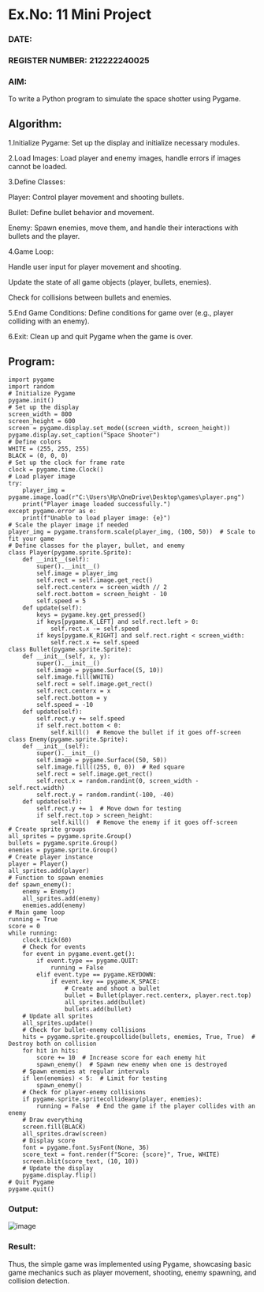 # Ex.No: 11  Mini Project 
### DATE: 
### REGISTER NUMBER: 212222240025
### AIM:
To write a Python program to simulate the space shotter using Pygame.

## Algorithm:

1.Initialize Pygame: Set up the display and initialize necessary modules.

2.Load Images: Load player and enemy images, handle errors if images cannot be loaded.

3.Define Classes:

Player: Control player movement and shooting bullets.

Bullet: Define bullet behavior and movement.

Enemy: Spawn enemies, move them, and handle their interactions with bullets and the player.

4.Game Loop:

Handle user input for player movement and shooting.

Update the state of all game objects (player, bullets, enemies).

Check for collisions between bullets and enemies.

5.End Game Conditions: Define conditions for game over (e.g., player colliding with an enemy).

6.Exit: Clean up and quit Pygame when the game is over.

## Program:
```
import pygame
import random
# Initialize Pygame
pygame.init()
# Set up the display
screen_width = 800
screen_height = 600
screen = pygame.display.set_mode((screen_width, screen_height))
pygame.display.set_caption("Space Shooter")
# Define colors
WHITE = (255, 255, 255)
BLACK = (0, 0, 0)
# Set up the clock for frame rate
clock = pygame.time.Clock()
# Load player image
try:
    player_img = pygame.image.load(r"C:\Users\Hp\OneDrive\Desktop\games\player.png")
    print("Player image loaded successfully.")
except pygame.error as e:
    print(f"Unable to load player image: {e}")
# Scale the player image if needed
player_img = pygame.transform.scale(player_img, (100, 50))  # Scale to fit your game
# Define classes for the player, bullet, and enemy
class Player(pygame.sprite.Sprite):
    def __init__(self):
        super().__init__()
        self.image = player_img
        self.rect = self.image.get_rect()
        self.rect.centerx = screen_width // 2
        self.rect.bottom = screen_height - 10
        self.speed = 5
    def update(self):
        keys = pygame.key.get_pressed()
        if keys[pygame.K_LEFT] and self.rect.left > 0:
            self.rect.x -= self.speed
        if keys[pygame.K_RIGHT] and self.rect.right < screen_width:
            self.rect.x += self.speed
class Bullet(pygame.sprite.Sprite):
    def __init__(self, x, y):
        super().__init__()
        self.image = pygame.Surface((5, 10))
        self.image.fill(WHITE)
        self.rect = self.image.get_rect()
        self.rect.centerx = x
        self.rect.bottom = y
        self.speed = -10
    def update(self):
        self.rect.y += self.speed
        if self.rect.bottom < 0:
            self.kill()  # Remove the bullet if it goes off-screen
class Enemy(pygame.sprite.Sprite):
    def __init__(self):
        super().__init__()
        self.image = pygame.Surface((50, 50))
        self.image.fill((255, 0, 0))  # Red square
        self.rect = self.image.get_rect()
        self.rect.x = random.randint(0, screen_width - self.rect.width)
        self.rect.y = random.randint(-100, -40)
    def update(self):
        self.rect.y += 1  # Move down for testing
        if self.rect.top > screen_height:
            self.kill()  # Remove the enemy if it goes off-screen
# Create sprite groups
all_sprites = pygame.sprite.Group()
bullets = pygame.sprite.Group()
enemies = pygame.sprite.Group()
# Create player instance
player = Player()
all_sprites.add(player)
# Function to spawn enemies
def spawn_enemy():
    enemy = Enemy()
    all_sprites.add(enemy)
    enemies.add(enemy)
# Main game loop
running = True
score = 0
while running:
    clock.tick(60)
    # Check for events
    for event in pygame.event.get():
        if event.type == pygame.QUIT:
            running = False
        elif event.type == pygame.KEYDOWN:
            if event.key == pygame.K_SPACE:
                # Create and shoot a bullet
                bullet = Bullet(player.rect.centerx, player.rect.top)
                all_sprites.add(bullet)
                bullets.add(bullet)
    # Update all sprites
    all_sprites.update()
    # Check for bullet-enemy collisions
    hits = pygame.sprite.groupcollide(bullets, enemies, True, True)  # Destroy both on collision
    for hit in hits:
        score += 10  # Increase score for each enemy hit
        spawn_enemy()  # Spawn new enemy when one is destroyed
    # Spawn enemies at regular intervals
    if len(enemies) < 5:  # Limit for testing
        spawn_enemy()
    # Check for player-enemy collisions
    if pygame.sprite.spritecollideany(player, enemies):
        running = False  # End the game if the player collides with an enemy
    # Draw everything
    screen.fill(BLACK)
    all_sprites.draw(screen)
    # Display score
    font = pygame.font.SysFont(None, 36)
    score_text = font.render(f"Score: {score}", True, WHITE)
    screen.blit(score_text, (10, 10))
    # Update the display
    pygame.display.flip()
# Quit Pygame
pygame.quit()
```
### Output:
![image](https://github.com/user-attachments/assets/3c97bdd6-e4bf-47bc-b26f-1a826b4227a2)

### Result:

Thus, the simple game was implemented using Pygame, showcasing basic game mechanics such as player movement, shooting, enemy spawning, and collision detection.
